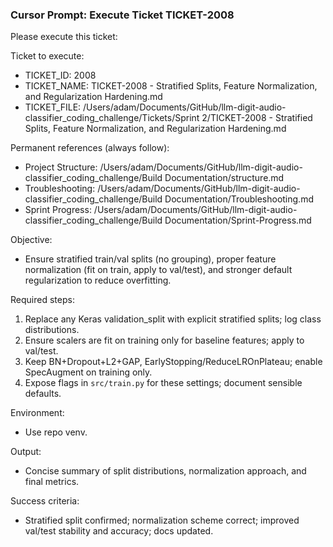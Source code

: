 ### Cursor Prompt: Execute Ticket TICKET-2008

Please execute this ticket:

Ticket to execute:
- TICKET_ID: 2008
- TICKET_NAME: TICKET-2008 - Stratified Splits, Feature Normalization, and Regularization Hardening.md
- TICKET_FILE: /Users/adam/Documents/GitHub/llm-digit-audio-classifier_coding_challenge/Tickets/Sprint 2/TICKET-2008 - Stratified Splits, Feature Normalization, and Regularization Hardening.md

Permanent references (always follow):
- Project Structure: /Users/adam/Documents/GitHub/llm-digit-audio-classifier_coding_challenge/Build Documentation/structure.md
- Troubleshooting: /Users/adam/Documents/GitHub/llm-digit-audio-classifier_coding_challenge/Build Documentation/Troubleshooting.md
- Sprint Progress: /Users/adam/Documents/GitHub/llm-digit-audio-classifier_coding_challenge/Build Documentation/Sprint-Progress.md

Objective:
- Ensure stratified train/val splits (no grouping), proper feature normalization (fit on train, apply to val/test), and stronger default regularization to reduce overfitting.

Required steps:
1) Replace any Keras validation_split with explicit stratified splits; log class distributions.
2) Ensure scalers are fit on training only for baseline features; apply to val/test.
3) Keep BN+Dropout+L2+GAP, EarlyStopping/ReduceLROnPlateau; enable SpecAugment on training only.
4) Expose flags in `src/train.py` for these settings; document sensible defaults.

Environment:
- Use repo venv.

Output:
- Concise summary of split distributions, normalization approach, and final metrics.

Success criteria:
- Stratified split confirmed; normalization scheme correct; improved val/test stability and accuracy; docs updated. 